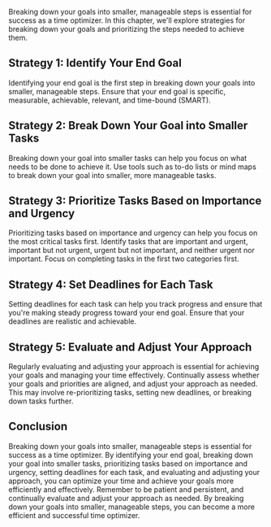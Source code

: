 
Breaking down your goals into smaller, manageable steps is essential for success as a time optimizer. In this chapter, we'll explore strategies for breaking down your goals and prioritizing the steps needed to achieve them.

Strategy 1: Identify Your End Goal
----------------------------------

Identifying your end goal is the first step in breaking down your goals into smaller, manageable steps. Ensure that your end goal is specific, measurable, achievable, relevant, and time-bound (SMART).

Strategy 2: Break Down Your Goal into Smaller Tasks
---------------------------------------------------

Breaking down your goal into smaller tasks can help you focus on what needs to be done to achieve it. Use tools such as to-do lists or mind maps to break down your goal into smaller, more manageable tasks.

Strategy 3: Prioritize Tasks Based on Importance and Urgency
------------------------------------------------------------

Prioritizing tasks based on importance and urgency can help you focus on the most critical tasks first. Identify tasks that are important and urgent, important but not urgent, urgent but not important, and neither urgent nor important. Focus on completing tasks in the first two categories first.

Strategy 4: Set Deadlines for Each Task
---------------------------------------

Setting deadlines for each task can help you track progress and ensure that you're making steady progress toward your end goal. Ensure that your deadlines are realistic and achievable.

Strategy 5: Evaluate and Adjust Your Approach
---------------------------------------------

Regularly evaluating and adjusting your approach is essential for achieving your goals and managing your time effectively. Continually assess whether your goals and priorities are aligned, and adjust your approach as needed. This may involve re-prioritizing tasks, setting new deadlines, or breaking down tasks further.

Conclusion
----------

Breaking down your goals into smaller, manageable steps is essential for success as a time optimizer. By identifying your end goal, breaking down your goal into smaller tasks, prioritizing tasks based on importance and urgency, setting deadlines for each task, and evaluating and adjusting your approach, you can optimize your time and achieve your goals more efficiently and effectively. Remember to be patient and persistent, and continually evaluate and adjust your approach as needed. By breaking down your goals into smaller, manageable steps, you can become a more efficient and successful time optimizer.
